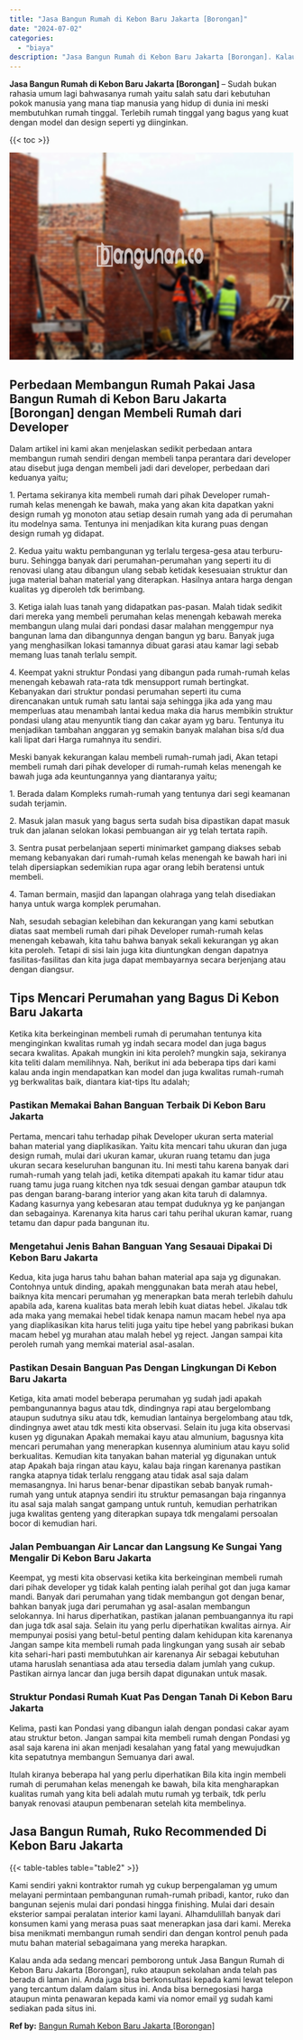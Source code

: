 ```yaml
---
title: "Jasa Bangun Rumah di Kebon Baru Jakarta [Borongan]"
date: "2024-07-02"
categories: 
  - "biaya"
description: "Jasa Bangun Rumah di Kebon Baru Jakarta [Borongan]. Kalau anda ada sedang mencari pemborong untuk Jasa Bangun Rumah di Kebon Baru Jakarta [Borongan], ruko..."
---
```


**Jasa Bangun Rumah di Kebon Baru Jakarta \[Borongan\]** – Sudah bukan rahasia umum lagi bahwasanya rumah yaitu salah satu dari kebutuhan pokok manusia yang mana tiap manusia yang hidup di dunia ini meski membutuhkan rumah tinggal. Terlebih rumah tinggal yang bagus yang kuat dengan model dan design seperti yg diinginkan.

{{< toc >}}

![Jasa Bangun Rumah di Kebon Baru Jakarta [Borongan]](/images/borong-bangunan-06.png)

## Perbedaan Membangun Rumah Pakai Jasa Bangun Rumah di Kebon Baru Jakarta \[Borongan\] dengan Membeli Rumah dari Developer

Dalam artikel ini kami akan menjelaskan sedikit perbedaan antara membangun rumah sendiri dengan membeli tanpa perantara dari developer atau disebut juga dengan membeli jadi dari developer, perbedaan dari keduanya yaitu;

1\. Pertama sekiranya kita membeli rumah dari pihak Developer rumah-rumah kelas menengah ke bawah, maka yang akan kita dapatkan yakni design rumah yg monoton atau setiap desain rumah yang ada di perumahan itu modelnya sama. Tentunya ini menjadikan kita kurang puas dengan design rumah yg didapat.

2\. Kedua yaitu waktu pembangunan yg terlalu tergesa-gesa atau terburu-buru. Sehingga banyak dari perumahan-perumahan yang seperti itu di renovasi ulang atau dibangun ulang sebab ketidak kesesuaian struktur dan juga material bahan material yang diterapkan. Hasilnya antara harga dengan kualitas yg diperoleh tdk berimbang.

3\. Ketiga ialah luas tanah yang didapatkan pas-pasan. Malah tidak sedikit dari mereka yang membeli perumahan kelas menengah kebawah mereka membangun ulang mulai dari pondasi dasar malahan menggempur nya bangunan lama dan dibangunnya dengan bangun yg baru. Banyak juga yang menghasilkan lokasi tamannya dibuat garasi atau kamar lagi sebab memang luas tanah terlalu sempit.

4\. Keempat yakni struktur Pondasi yang dibangun pada rumah-rumah kelas menengah kebawah rata-rata tdk mensupport rumah bertingkat. Kebanyakan dari struktur pondasi perumahan seperti itu cuma direncanakan untuk rumah satu lantai saja sehingga jika ada yang mau memperluas atau menambah lantai kedua maka dia harus membikin struktur pondasi ulang atau menyuntik tiang dan cakar ayam yg baru. Tentunya itu menjadikan tambahan anggaran yg semakin banyak malahan bisa s/d dua kali lipat dari Harga rumahnya itu sendiri.

Meski banyak kekurangan kalau membeli rumah-rumah jadi, Akan tetapi membeli rumah dari pihak developer di rumah-rumah kelas menengah ke bawah juga ada keuntungannya yang diantaranya yaitu;

1\. Berada dalam Kompleks rumah-rumah yang tentunya dari segi keamanan sudah terjamin.

2\. Masuk jalan masuk yang bagus serta sudah bisa dipastikan dapat masuk truk dan jalanan selokan lokasi pembuangan air yg telah tertata rapih.

3\. Sentra pusat perbelanjaan seperti minimarket gampang diakses sebab memang kebanyakan dari rumah-rumah kelas menengah ke bawah hari ini telah dipersiapkan sedemikian rupa agar orang lebih beratensi untuk membeli.

4\. Taman bermain, masjid dan lapangan olahraga yang telah disediakan hanya untuk warga komplek perumahan.

Nah, sesudah sebagian kelebihan dan kekurangan yang kami sebutkan diatas saat membeli rumah dari pihak Developer rumah-rumah kelas menengah kebawah, kita tahu bahwa banyak sekali kekurangan yg akan kita peroleh. Tetapi di sisi lain juga kita diuntungkan dengan dapatnya fasilitas-fasilitas dan kita juga dapat membayarnya secara berjenjang atau dengan diangsur.

## Tips Mencari Perumahan yang Bagus Di Kebon Baru Jakarta

Ketika kita berkeinginan membeli rumah di perumahan tentunya kita menginginkan kwalitas rumah yg indah secara model dan juga bagus secara kwalitas. Apakah mungkin ini kita peroleh? mungkin saja, sekiranya kita teliti dalam memilihnya. Nah, berikut ini ada beberapa tips dari kami kalau anda ingin mendapatkan kan model dan juga kwalitas rumah-rumah yg berkwalitas baik, diantara kiat-tips Itu adalah;

### Pastikan Memakai Bahan Banguan Terbaik Di Kebon Baru Jakarta

Pertama, mencari tahu terhadap pihak Developer ukuran serta material bahan material yang diaplikasikan. Yaitu kita mencari tahu ukuran dan juga design rumah, mulai dari ukuran kamar, ukuran ruang tetamu dan juga ukuran secara keseluruhan bangunan itu. Ini mesti tahu karena banyak dari rumah-rumah yang telah jadi, ketika ditempati apakah itu kamar tidur atau ruang tamu juga ruang kitchen nya tdk sesuai dengan gambar ataupun tdk pas dengan barang-barang interior yang akan kita taruh di dalamnya. Kadang kasurnya yang kebesaran atau tempat duduknya yg ke panjangan dan sebagainya. Karenanya kita harus cari tahu perihal ukuran kamar, ruang tetamu dan dapur pada bangunan itu.

### Mengetahui Jenis Bahan Banguan Yang Sesauai Dipakai Di Kebon Baru Jakarta

Kedua, kita juga harus tahu bahan bahan material apa saja yg digunakan. Contohnya untuk dinding, apakah menggunakan bata merah atau hebel, baiknya kita mencari perumahan yg menerapkan bata merah terlebih dahulu apabila ada, karena kualitas bata merah lebih kuat diatas hebel. Jikalau tdk ada maka yang memakai hebel tidak kenapa namun macam hebel nya apa yang diaplikasikan kita harus teliti juga yaitu tipe hebel yang pabrikasi bukan macam hebel yg murahan atau malah hebel yg reject. Jangan sampai kita peroleh rumah yang memkai material asal-asalan.

### Pastikan Desain Banguan Pas Dengan Lingkungan Di Kebon Baru Jakarta

Ketiga, kita amati model beberapa perumahan yg sudah jadi apakah pembangunannya bagus atau tdk, dindingnya rapi atau bergelombang ataupun sudutnya siku atau tdk, kemudian lantainya bergelombang atau tdk, dindingnya awet atau tdk mesti kita observasi. Selain itu juga kita observasi kusen yg digunakan Apakah memakai kayu atau almunium, bagusnya kita mencari perumahan yang menerapkan kusennya aluminium atau kayu solid berkualitas. Kemudian kita tanyakan bahan material yg digunakan untuk atap Apakah baja ringan atau kayu, kalau baja ringan karenanya pastikan rangka atapnya tidak terlalu renggang atau tidak asal saja dalam memasangnya. Ini harus benar-benar dipastikan sebab banyak rumah-rumah yang untuk atapnya sendiri itu struktur pemasangan baja ringannya itu asal saja malah sangat gampang untuk runtuh, kemudian perhatrikan juga kwalitas genteng yang diterapkan supaya tdk mengalami persoalan bocor di kemudian hari.

### Jalan Pembuangan Air Lancar dan Langsung Ke Sungai Yang Mengalir Di Kebon Baru Jakarta

Keempat, yg mesti kita observasi ketika kita berkeinginan membeli rumah dari pihak developer yg tidak kalah penting ialah perihal got dan juga kamar mandi. Banyak dari perumahan yang tidak membangun got dengan benar, bahkan banyak juga dari perumahan yg asal-asalan membangun selokannya. Ini harus diperhatikan, pastikan jalanan pembuangannya itu rapi dan juga tdk asal saja. Selain itu yang perlu diperhatikan kwalitas airnya. Air mempunyai posisi yang betul-betul penting dalam kehidupan kita karenanya Jangan sampe kita membeli rumah pada lingkungan yang susah air sebab kita sehari-hari pasti membutuhkan air karenanya Air sebagai kebutuhan utama haruslah senantiasa ada atau tersedia dalam jumlah yang cukup. Pastikan airnya lancar dan juga bersih dapat digunakan untuk masak.

### Struktur Pondasi Rumah Kuat Pas Dengan Tanah Di Kebon Baru Jakarta

Kelima, pasti kan Pondasi yang dibangun ialah dengan pondasi cakar ayam atau struktur beton. Jangan sampai kita membeli rumah dengan Pondasi yg asal saja karena ini akan menjadi kesalahan yang fatal yang mewujudkan kita sepatutnya membangun Semuanya dari awal.

Itulah kiranya beberapa hal yang perlu diperhatikan Bila kita ingin membeli rumah di perumahan kelas menengah ke bawah, bila kita mengharapkan kualitas rumah yang kita beli adalah mutu rumah yg terbaik, tdk perlu banyak renovasi ataupun pembenaran setelah kita membelinya.

## Jasa Bangun Rumah, Ruko Recommended Di Kebon Baru Jakarta

{{< table-tables table="table2" >}}

Kami sendiri yakni kontraktor rumah yg cukup berpengalaman yg umum melayani permintaan pembangunan rumah-rumah pribadi, kantor, ruko dan bangunan sejenis mulai dari pondasi hingga finishing. Mulai dari desain eksterior sampai peralatan interior kami layani. Alhamdulillah banyak dari konsumen kami yang merasa puas saat menerapkan jasa dari kami. Mereka bisa menikmati membangun rumah sendiri dan dengan kontrol penuh pada mutu bahan material sebagaimana yang mereka harapkan.

Kalau anda ada sedang mencari pemborong untuk Jasa Bangun Rumah di Kebon Baru Jakarta \[Borongan\], ruko ataupun sekolahan anda telah pas berada di laman ini. Anda juga bisa berkonsultasi kepada kami lewat telepon yang tercantum dalam dalam situs ini. Anda bisa bernegosiasi harga ataupun minta penawaran kepada kami via nomor email yg sudah kami sediakan pada situs ini.

**Ref by:** [Bangun Rumah Kebon Baru Jakarta [Borongan]](https://id.wikipedia.org/wiki/Bangun)

